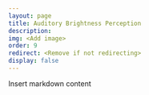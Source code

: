 ```yaml
---
layout: page
title: Auditory Brightness Perception
description:
img: <Add image>
order: 9
redirect: <Remove if not redirecting>
display: false
---
```


Insert markdown content
